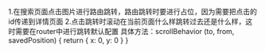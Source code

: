   1.在搜索页面点击图片进行路由跳转，路由跳转时要进行占位，因为需要把点击的id传递到详情页面
  2.点击跳转时滚动在当前页面什么样跳转过去还是什么样，这时需要在router中进行跳转默认配置
  具体方法：scrollBehavior (to, from, savedPosition) {
  return { x: 0, y: 0 }
  }